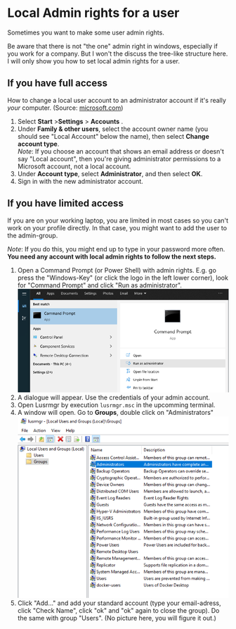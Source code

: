# Local Admin rights for a user

Sometimes you want to make some user admin rights.

Be aware that there is not "the one" admin right in windows, especially if you work for a company. But I won't the discuss the tree-like structure here. I will only show you how to set local admin rights for a user. 

## If you have full access

How to change a local user account to an administrator account if it's really _your_ computer. (Source: [microsoft.com](https://support.microsoft.com/en-us/windows/create-a-local-user-or-administrator-account-in-windows-20de74e0-ac7f-3502-a866-32915af2a34d#WindowsVersion=Windows_10))

1. Select **Start**  >**Settings**  > **Accounts** .
2. Under **Family & other users**, select the account owner name (you should see "Local Account" below the name), then select **Change account type**.  
_Note_: If you choose an account that shows an email address or doesn't say "Local account", then you're giving administrator permissions to a Microsoft account, not a local account.
3. Under **Account type**, select **Administrator**, and then select **OK**.
4. Sign in with the new administrator account.

## If you have limited access 

If you are on your working laptop, you are limited in most cases so you can't work on your profile directly. In that case, you might want to add the user to the admin-group.

_Note_: If you do this, you might end up to type in your password more often.
**You need any account with local admin rights to follow the next steps.** 

1. Open a Command Prompt (or Power Shell) with admin rights.  E.g. go press the "Windows-Key" (or click the logo in the left lower corner), look for "Command Prompt" and click "Run as administrator". ![img.png](img.png) 
2. A dialogue will appear. Use the credentials of your admin account.
3. Open Lusrmgr by execution `lusrmgr.msc` in the upcomming terminal. 
4. A window will open. Go to **Groups**, double click on "Administrators" ![img_1.png](img_1.png)
5. Click "Add..." and add your standard account (type your email-adress, click "Check Name", click "ok" and "ok" again to close the group). Do the same with group "Users". (No picture here, you will figure it out.)